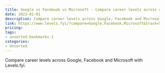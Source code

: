 ```yaml
---
title: Google vs Facebook vs Microsoft - Compare career levels across companies with Levels.fyi
date: 2023-01-01
description: Compare career levels across Google, Facebook and Microsoft with Levels.fyi.
link: https://www.levels.fyi/?compare=Google,Facebook,Microsoft&track=Software%20Engineer
pricing: 
tags: 
- unsorted-bookmarks-1 
categories: 
- Unsorted 
---
```


Compare career levels across Google, Facebook and Microsoft with Levels.fyi.